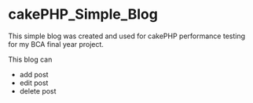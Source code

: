 # cakePHP_Simple_Blog
This simple blog was created and used for cakePHP performance testing for my BCA final year project.

This blog can
- add post
- edit post
- delete post

